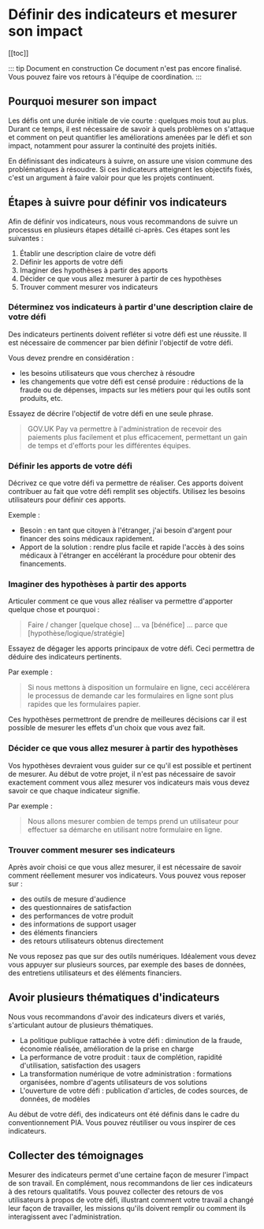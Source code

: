 # Définir des indicateurs et mesurer son impact

[[toc]]

::: tip Document en construction
Ce document n'est pas encore finalisé. Vous pouvez faire vos retours à l'équipe de coordination.
:::

## Pourquoi mesurer son impact
Les défis ont une durée initiale de vie courte : quelques mois tout au plus. Durant ce temps, il est nécessaire de savoir à quels problèmes on s'attaque et comment on peut quantifier les améliorations amenées par le défi et son impact, notamment pour assurer la continuité des projets initiés.

En définissant des indicateurs à suivre, on assure une vision commune des problématiques à résoudre. Si ces indicateurs atteignent les objectifs fixés, c'est un argument à faire valoir pour que les projets continuent.

## Étapes à suivre pour définir vos indicateurs
Afin de définir vos indicateurs, nous vous recommandons de suivre un processus en plusieurs étapes détaillé ci-après. Ces étapes sont les suivantes :

1. Établir une description claire de votre défi
2. Définir les apports de votre défi
3. Imaginer des hypothèses à partir des apports
4. Décider ce que vous allez mesurer à partir de ces hypothèses
5. Trouver comment mesurer vos indicateurs

### Déterminez vos indicateurs à partir d'une description claire de votre défi
Des indicateurs pertinents doivent refléter si votre défi est une réussite. Il est nécessaire de commencer par bien définir l'objectif de votre défi.

Vous devez prendre en considération :
- les besoins utilisateurs que vous cherchez à résoudre
- les changements que votre défi est censé produire : réductions de la fraude ou de dépenses, impacts sur les métiers pour qui les outils sont produits, etc.

Essayez de décrire l'objectif de votre défi en une seule phrase.

> GOV.UK Pay va permettre à l'administration de recevoir des paiements plus facilement et plus efficacement, permettant un gain de temps et d'efforts pour les différentes équipes.

### Définir les apports de votre défi
Décrivez ce que votre défi va permettre de réaliser. Ces apports doivent contribuer au fait que votre défi remplit ses objectifs. Utilisez les besoins utilisateurs pour définir ces apports.

Exemple :
- Besoin : en tant que citoyen à l'étranger, j'ai besoin d'argent pour financer des soins médicaux rapidement.
- Apport de la solution : rendre plus facile et rapide l'accès à des soins médicaux à l'étranger en accélérant la procédure pour obtenir des financements.

### Imaginer des hypothèses à partir des apports
Articuler comment ce que vous allez réaliser va permettre d'apporter quelque chose et pourquoi :

> Faire / changer [quelque chose] ... va [bénéfice] ... parce que [hypothèse/logique/stratégie]

Essayez de dégager les apports principaux de votre défi. Ceci permettra de déduire des indicateurs pertinents.

Par exemple :
> Si nous mettons à disposition un formulaire en ligne, ceci accélérera le processus de demande car les formulaires en ligne sont plus rapides que les formulaires papier.

Ces hypothèses permettront de prendre de meilleures décisions car il est possible de mesurer les effets d'un choix que vous avez fait.

### Décider ce que vous allez mesurer à partir des hypothèses
Vos hypothèses devraient vous guider sur ce qu'il est possible et pertinent de mesurer. Au début de votre projet, il n'est pas nécessaire de savoir exactement comment vous allez mesurer vos indicateurs mais vous devez savoir ce que chaque indicateur signifie.

Par exemple :
> Nous allons mesurer combien de temps prend un utilisateur pour effectuer sa démarche en utilisant notre formulaire en ligne.
> 

### Trouver comment mesurer ses indicateurs
Après avoir choisi ce que vous allez mesurer, il est nécessaire de savoir comment réellement mesurer vos indicateurs. Vous pouvez vous reposer sur :

- des outils de mesure d'audience
- des questionnaires de satisfaction
- des performances de votre produit
- des informations de support usager
- des éléments financiers
- des retours utilisateurs obtenus directement

Ne vous reposez pas que sur des outils numériques. Idéalement vous devez vous appuyer sur plusieurs sources, par exemple des bases de données, des entretiens utilisateurs et des éléments financiers.

## Avoir plusieurs thématiques d'indicateurs
Nous vous recommandons d'avoir des indicateurs divers et variés, s'articulant autour de plusieurs thématiques.

- La politique publique rattachée à votre défi : diminution de la fraude, économie réalisée, amélioration de la prise en charge
- La performance de votre produit : taux de complétion, rapidité d'utilisation, satisfaction des usagers
- La transformation numérique de votre administration : formations organisées, nombre d'agents utilisateurs de vos solutions
- L'ouverture de votre défi : publication d'articles, de codes sources, de données, de modèles

Au début de votre défi, des indicateurs ont été définis dans le cadre du conventionnement PIA. Vous pouvez réutiliser ou vous inspirer de ces indicateurs.

## Collecter des témoignages
Mesurer des indicateurs permet d'une certaine façon de mesurer l'impact de son travail. En complément, nous recommandons de lier ces indicateurs à des retours qualitatifs. Vous pouvez collecter des retours de vos utilisateurs à propos de votre défi, illustrant comment votre travail a changé leur façon de travailler, les missions qu'ils doivent remplir ou comment ils interagissent avec l'administration.
